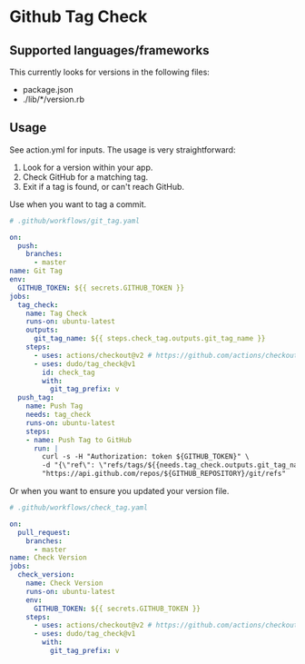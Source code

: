# Github Tag Check

## Supported languages/frameworks

This currently looks for versions in the following files:

- package.json
- ./lib/*/version.rb

## Usage

See action.yml for inputs. The usage is very straightforward:

1. Look for a version within your app.
2. Check GitHub for a matching tag.
3. Exit if a tag is found, or can't reach GitHub.

Use when you want to tag a commit.

```yaml
# .github/workflows/git_tag.yaml

on:
  push:
    branches:
      - master
name: Git Tag
env:
  GITHUB_TOKEN: ${{ secrets.GITHUB_TOKEN }}
jobs:
  tag_check:
    name: Tag Check
    runs-on: ubuntu-latest
    outputs:
      git_tag_name: ${{ steps.check_tag.outputs.git_tag_name }}
    steps:
      - uses: actions/checkout@v2 # https://github.com/actions/checkout
      - uses: dudo/tag_check@v1
        id: check_tag
        with:
          git_tag_prefix: v
  push_tag:
    name: Push Tag
    needs: tag_check
    runs-on: ubuntu-latest
    steps:
    - name: Push Tag to GitHub
      run: |
        curl -s -H "Authorization: token ${GITHUB_TOKEN}" \
        -d "{\"ref\": \"refs/tags/${{needs.tag_check.outputs.git_tag_name}}\", \"sha\": \"${GITHUB_SHA}\"}" \
        "https://api.github.com/repos/${GITHUB_REPOSITORY}/git/refs"
```

Or when you want to ensure you updated your version file.

```yaml
# .github/workflows/check_tag.yaml

on:
  pull_request:
    branches:
      - master
name: Check Version
jobs:
  check_version:
    name: Check Version
    runs-on: ubuntu-latest
    env:
      GITHUB_TOKEN: ${{ secrets.GITHUB_TOKEN }}
    steps:
      - uses: actions/checkout@v2 # https://github.com/actions/checkout
      - uses: dudo/tag_check@v1
        with:
          git_tag_prefix: v
```

